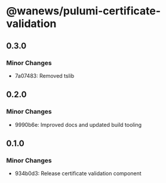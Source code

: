 # @wanews/pulumi-certificate-validation

## 0.3.0

### Minor Changes

- 7a07483: Removed tslib

## 0.2.0

### Minor Changes

- 9990b6e: Improved docs and updated build tooling

## 0.1.0

### Minor Changes

- 934b0d3: Release certificate validation component
